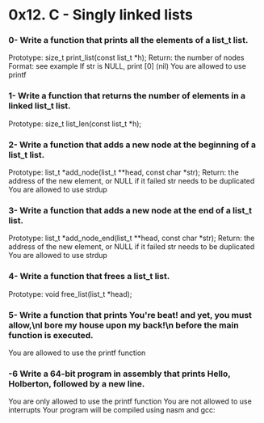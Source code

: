 # 0x12. C - Singly linked lists

### 0- Write a function that prints all the elements of a list_t list.
Prototype: size_t print_list(const list_t *h);
Return: the number of nodes
Format: see example
If str is NULL, print [0] (nil)
You are allowed to use printf

### 1- Write a function that returns the number of elements in a linked list_t list.
Prototype: size_t list_len(const list_t *h);

### 2- Write a function that adds a new node at the beginning of a list_t list.
Prototype: list_t *add_node(list_t **head, const char *str);
Return: the address of the new element, or NULL if it failed
str needs to be duplicated
You are allowed to use strdup

### 3- Write a function that adds a new node at the end of a list_t list.
Prototype: list_t *add_node_end(list_t **head, const char *str);
Return: the address of the new element, or NULL if it failed
str needs to be duplicated
You are allowed to use strdup 

### 4- Write a function that frees a list_t list.
Prototype: void free_list(list_t *head);

### 5- Write a function that prints You're beat! and yet, you must allow,\nI bore my house upon my back!\n before the main function is executed.
You are allowed to use the printf function

### -6 Write a 64-bit program in assembly that prints Hello, Holberton, followed by a new line.
You are only allowed to use the printf function
You are not allowed to use interrupts
Your program will be compiled using nasm and gcc: